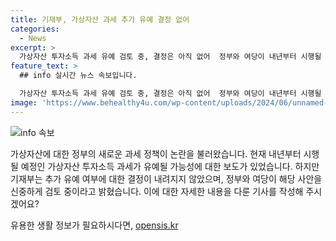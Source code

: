 ```yaml
---
title: 기재부, 가상자산 과세 추가 유예 결정 없어
categories:
  - News
excerpt: >
  가상자산 투자소득 과세 유예 검토 중, 결정은 아직 없어  정부와 여당이 내년부터 시행될 예정이던 가상자산 투자소득 과세를 유예할 가능성을 검토 중이라는 소식입니다. 단, 추가 유예 여부에 대한 최종 결정은 아직 내려지지 않았으니 주의가 필요합니다. 현재 상황에 대한 자세한 정보는 기획재정부 세제실 소득세제과로 문의해주시기 바랍니다.
feature_text: >
  ## info 실시간 뉴스 속보입니다.

  가상자산 투자소득 과세 유예 검토 중, 결정은 아직 없어  정부와 여당이 내년부터 시행될 예정이던 가상자산 투자소득 과세를 유예할 가능성을 검토 중이라는 소식입니다. 단, 추가 유예 여부에 대한 최종 결정은 아직 내려지지 않았으니 주의가 필요합니다. 현재 상황에 대한 자세한 정보는 기획재정부 세제실 소득세제과로 문의해주시기 바랍니다.
image: 'https://www.behealthy4u.com/wp-content/uploads/2024/06/unnamed-file.png'
---
```


<p><img src="https://www.behealthy4u.com/wp-content/uploads/2024/06/unnamed-file.png" alt="info 속보" /></p>

<p>가상자산에 대한 정부의 새로운 과세 정책이 논란을 불러왔습니다. 현재 내년부터 시행될 예정인 가상자산 투자소득 과세가 유예될 가능성에 대한 보도가 있었습니다. 하지만 기재부는 추가 유예 여부에 대한 결정이 내려지지 않았으며, 정부와 여당이 해당 사안을 신중하게 검토 중이라고 밝혔습니다. 이에 대한 자세한 내용을 다룬 기사를 작성해 주시겠어요?</p>
유용한 생활 정보가 필요하시다면, <a href="https://opensis.kr" rel="dofollow">opensis.kr</a>


